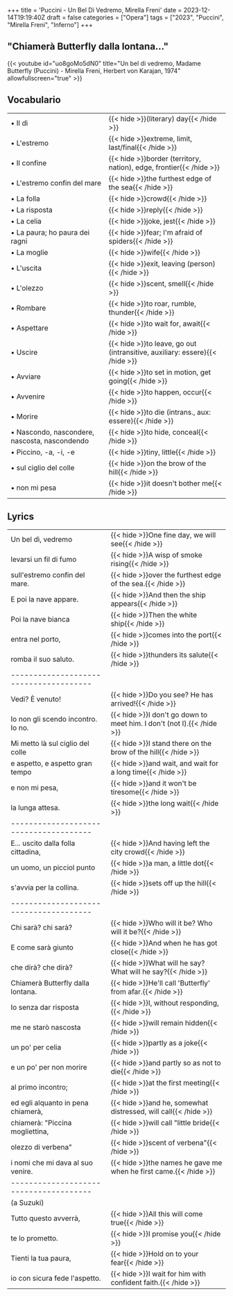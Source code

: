 +++
title = 'Puccini - Un Bel Dì Vedremo, Mirella Freni'
date = 2023-12-14T19:19:40Z
draft = false
categories = ["Opera"]
tags = ["2023", "Puccini", "Mirella Freni", "Inferno"]
+++

## "Chiamerà Butterfly dalla lontana..."

{{< youtube id="uo8goMo5dN0" title="Un bel di vedremo, Madame Butterfly (Puccini) - Mirella Freni, Herbert von Karajan, 1974" allowfullscreen="true" >}}

## Vocabulario

| | |
|------------|-----------|
| &bull; Il dì | {{< hide >}}(literary) day{{< /hide >}} |
| &bull; L'estremo | {{< hide >}}extreme, limit, last/final{{< /hide >}} |
| &bull; Il confine | {{< hide >}}border (territory, nation), edge, frontier{{< /hide >}} |
| &bull; L'estremo confin del mare | {{< hide >}}the furthest edge of the sea{{< /hide >}} |
| &bull; La folla | {{< hide >}}crowd{{< /hide >}} |
| &bull; La risposta | {{< hide >}}reply{{< /hide >}} |
| &bull; La celia | {{< hide >}}joke, jest{{< /hide >}} |
| &bull; La paura; ho paura dei ragni | {{< hide >}}fear; I'm afraid of spiders{{< /hide >}} |
| &bull; La moglie | {{< hide >}}wife{{< /hide >}} |
| &bull; L'uscita | {{< hide >}}exit, leaving (person){{< /hide >}} |
| &bull; L'olezzo | {{< hide >}}scent, smell{{< /hide >}} |
| &bull; Rombare | {{< hide >}}to roar, rumble, thunder{{< /hide >}} |
| &bull; Aspettare | {{< hide >}}to wait for, await{{< /hide >}} |
| &bull; Uscire | {{< hide >}}to leave, go out (intransitive, auxiliary: essere){{< /hide >}} |
| &bull; Avviare | {{< hide >}}to set in motion, get going{{< /hide >}} |
| &bull; Avvenire | {{< hide >}}to happen, occur{{< /hide >}} |
| &bull; Morire | {{< hide >}}to die (intrans., aux: essere){{< /hide >}} |
| &bull; Nascondo, nascondere, nascosta, nascondendo | {{< hide >}}to hide, conceal{{< /hide >}} |
| &bull; Piccino, -a, -i, -e | {{< hide >}}tiny, little{{< /hide >}} |
| &bull; sul ciglio del colle | {{< hide >}}on the brow of the hill{{< /hide >}} |
| &bull; non mi pesa | {{< hide >}}it doesn't bother me{{< /hide >}} |


## Lyrics

| | |
|------------|-----------|
| Un bel dì, vedremo | {{< hide >}}One fine day, we will see{{< /hide >}} |
| levarsi un fil di fumo | {{< hide >}}A wisp of smoke rising{{< /hide >}} |
| sull'estremo confin del mare. | {{< hide >}}over the furthest edge of the sea.{{< /hide >}} |
| E poi la nave appare. | {{< hide >}}And then the ship appears{{< /hide >}} |
| Poi la nave bianca | {{< hide >}}Then the white ship{{< /hide >}} |
| entra nel porto, | {{< hide >}}comes into the port{{< /hide >}} |
| romba il suo saluto. | {{< hide >}}thunders its salute{{< /hide >}} |
| -------------------------------------- | |
| Vedi? È venuto! | {{< hide >}}Do you see? He has arrived!{{< /hide >}} |
| Io non gli scendo incontro. Io no. | {{< hide >}}I don't go down to meet him. I don't (not I).{{< /hide >}} |
| Mi metto là sul ciglio del colle | {{< hide >}}I stand there on the brow of the hill{{< /hide >}} |
| e aspetto, e aspetto gran tempo | {{< hide >}}and wait, and wait for a long time{{< /hide >}} |
| e non mi pesa, | {{< hide >}}and it won't be tiresome{{< /hide >}} |
| la lunga attesa. | {{< hide >}}the long wait{{< /hide >}} |
| -------------------------------------- | |
| E... uscito dalla folla cittadina, | {{< hide >}}And having left the city crowd{{< /hide >}} |
| un uomo, un picciol punto | {{< hide >}}a man, a little dot{{< /hide >}} |
| s'avvia per la collina. | {{< hide >}}sets off up the hill{{< /hide >}} |
| -------------------------------------- | |
| Chi sarà? chi sarà? | {{< hide >}}Who will it be? Who will it be?{{< /hide >}} |
| E come sarà giunto | {{< hide >}}And when he has got close{{< /hide >}} |
| che dirà? che dirà? | {{< hide >}}What will he say? What will he say?{{< /hide >}} |
| Chiamerà Butterfly dalla lontana. | {{< hide >}}He'll call 'Butterfly' from afar.{{< /hide >}} |
| Io senza dar risposta | {{< hide >}}I, without responding,{{< /hide >}} |
| me ne starò nascosta | {{< hide >}}will remain hidden{{< /hide >}} |
| un po' per celia | {{< hide >}}partly as a joke{{< /hide >}} |
| e un po' per non morire | {{< hide >}}and partly so as not to die{{< /hide >}} |
| al primo incontro; | {{< hide >}}at the first meeting{{< /hide >}} |
| ed egli alquanto in pena chiamerà, | {{< hide >}}and he, somewhat distressed, will call{{< /hide >}} |
| chiamerà: "Piccina mogliettina, | {{< hide >}}will call "little bride{{< /hide >}} |
| olezzo di verbena" | {{< hide >}}scent of verbena"{{< /hide >}} |
| i nomi che mi dava al suo venire. | {{< hide >}}the names he gave me when he first came.{{< /hide >}} |
| -------------------------------------- | |
| (a Suzuki) | |
| Tutto questo avverrà, | {{< hide >}}All this will come true{{< /hide >}} |
| te lo prometto. | {{< hide >}}I promise you{{< /hide >}} |
| Tienti la tua paura, | {{< hide >}}Hold on to your fear{{< /hide >}} |
| io con sicura fede l'aspetto. | {{< hide >}}I wait for him with confident faith.{{< /hide >}} |
